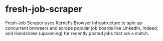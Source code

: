 # fresh-job-scraper
Fresh Job Scraper uses Kernel's Browser Infrastructure to spin up concurrent browsers and scrape popular job boards like LinkedIn, Indeed, and Handshake (upcoming) for recently posted jobs that are a match.
